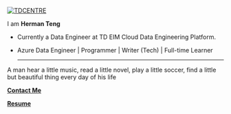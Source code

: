 

[![TDCENTRE](https://o.130014.xyz/2022/05/29/TDCENTRE_FINAL_Banner.md.jpg)](https://www.wailian.work/image/Q4A3St)

I am **Herman Teng**

- Currently a Data Engineer at TD EIM Cloud Data Engineering Platform.

- Azure Data Engineer | Programmer | Writer (Tech) | Full-time Learner

  ---

A man hear a little music, read a little novel, play a little soccer, find a little but beautiful thing every day of his life

[**Contact Me**](https://hermanteng19.github.io)

[**Resume**](README.md)


